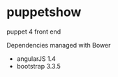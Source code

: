 # puppetshow
puppet 4 front end 

Dependencies managed with Bower
- angularJS 1.4
- bootstrap 3.3.5
